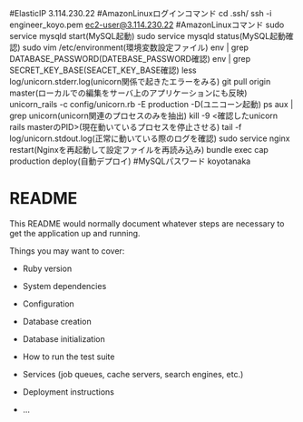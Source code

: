 #ElasticIP
3.114.230.22
#AmazonLinuxログインコマンド
cd .ssh/
ssh -i engineer_koyo.pem ec2-user@3.114.230.22
#AmazonLinuxコマンド
sudo service mysqld start(MySQL起動)
sudo service mysqld status(MySQL起動確認)
sudo vim /etc/environment(環境変数設定ファイル)
env | grep DATABASE_PASSWORD(DATEBASE_PASSWORD確認)
env | grep SECRET_KEY_BASE(SEACET_KEY_BASE確認)
less log/unicorn.stderr.log(unicorn関係で起きたエラーをみる)
git pull origin master(ローカルでの編集をサーバ上のアプリケーションにも反映)
unicorn_rails -c config/unicorn.rb -E production -D(ユニコーン起動)
ps aux | grep unicorn(unicorn関連のプロセスのみを抽出)
kill -9 <確認したunicorn rails masterのPID>(現在動いているプロセスを停止させる)
tail -f log/unicorn.stdout.log(正常に動いている際のログを確認)
sudo service nginx restart(Nginxを再起動して設定ファイルを再読み込み)
bundle exec cap production deploy(自動デプロイ)
#MySQLパスワード
koyotanaka

# README

This README would normally document whatever steps are necessary to get the
application up and running.

Things you may want to cover:

* Ruby version

* System dependencies

* Configuration

* Database creation

* Database initialization

* How to run the test suite

* Services (job queues, cache servers, search engines, etc.)

* Deployment instructions

* ...
